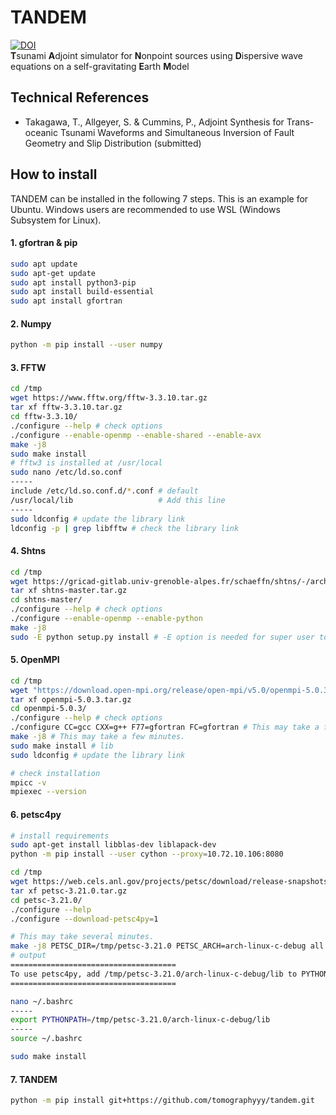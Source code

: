 # TANDEM
[![DOI](https://zenodo.org/badge/520028555.svg)](https://zenodo.org/doi/10.5281/zenodo.10963819)  
**T**sunami **A**djoint simulator for **N**onpoint sources using **D**ispersive wave equations on a self-gravitating **E**arth **M**odel  


## Technical References
- Takagawa, T., Allgeyer, S. & Cummins, P., Adjoint Synthesis for Trans-oceanic Tsunami Waveforms and Simultaneous Inversion of Fault Geometry and Slip Distribution (submitted) 

## How to install
TANDEM can be installed in the following 7 steps. This is an example for Ubuntu. Windows users are recommended to use WSL (Windows Subsystem for Linux).

#### 1. gfortran & pip
```sh
sudo apt update
sudo apt-get update
sudo apt install python3-pip
sudo apt install build-essential
sudo apt install gfortran
```

#### 2. Numpy

```sh
python -m pip install --user numpy
```

#### 3. FFTW

```sh
cd /tmp
wget https://www.fftw.org/fftw-3.3.10.tar.gz
tar xf fftw-3.3.10.tar.gz
cd fftw-3.3.10/
./configure --help # check options
./configure --enable-openmp --enable-shared --enable-avx
make -j8
sudo make install
# fftw3 is installed at /usr/local
sudo nano /etc/ld.so.conf
-----
include /etc/ld.so.conf.d/*.conf # default
/usr/local/lib                   # Add this line
-----
sudo ldconfig # update the library link
ldconfig -p | grep libfftw # check the library link
```

#### 4. Shtns

```sh
cd /tmp
wget https://gricad-gitlab.univ-grenoble-alpes.fr/schaeffn/shtns/-/archive/master/shtns-master.tar.gz
tar xf shtns-master.tar.gz
cd shtns-master/
./configure --help # check options
./configure --enable-openmp --enable-python
make -j8
sudo -E python setup.py install # -E option is needed for super user to find numpy module 
```

#### 5. OpenMPI

```sh
cd /tmp
wget "https://download.open-mpi.org/release/open-mpi/v5.0/openmpi-5.0.3.tar.gz"
tar xf openmpi-5.0.3.tar.gz
cd openmpi-5.0.3/
./configure --help # check options
./configure CC=gcc CXX=g++ F77=gfortran FC=gfortran # This may take a few minutes.
make -j8 # This may take a few minutes.
sudo make install # lib
sudo ldconfig # update the library link

# check installation
mpicc -v
mpiexec --version
```

#### 6. petsc4py

```sh
# install requirements
sudo apt-get install libblas-dev liblapack-dev
python -m pip install --user cython --proxy=10.72.10.106:8080

cd /tmp
wget https://web.cels.anl.gov/projects/petsc/download/release-snapshots/petsc-3.21.0.tar.gz
tar xf petsc-3.21.0.tar.gz
cd petsc-3.21.0/
./configure --help
./configure --download-petsc4py=1

# This may take several minutes.
make -j8 PETSC_DIR=/tmp/petsc-3.21.0 PETSC_ARCH=arch-linux-c-debug all 
# output
=====================================
To use petsc4py, add /tmp/petsc-3.21.0/arch-linux-c-debug/lib to PYTHONPATH
=====================================

nano ~/.bashrc
-----
export PYTHONPATH=/tmp/petsc-3.21.0/arch-linux-c-debug/lib
-----
source ~/.bashrc

sudo make install
```

#### 7. TANDEM

```sh
python -m pip install git+https://github.com/tomographyyy/tandem.git
```
